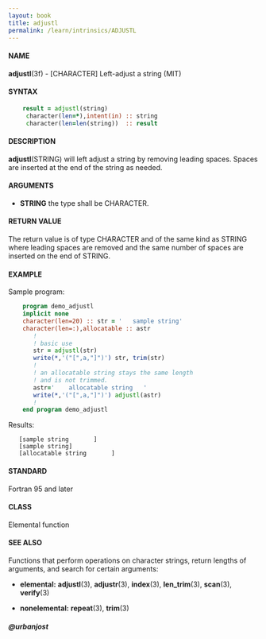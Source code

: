 ```yaml
---
layout: book
title: adjustl
permalink: /learn/intrinsics/ADJUSTL
---
```

#### NAME

__adjustl__(3f) - \[CHARACTER\] Left-adjust a string
(MIT)

#### SYNTAX


```fortran
    result = adjustl(string)
     character(len=*),intent(in) :: string
     character(len=len(string))  :: result
```

#### DESCRIPTION

__adjustl__(STRING) will left adjust a string by removing leading
spaces. Spaces are inserted at the end of the string as needed.

#### ARGUMENTS

  - __STRING__
    the type shall be CHARACTER.

#### RETURN VALUE

The return value is of type CHARACTER and of the same kind as STRING
where leading spaces are removed and the same number of spaces are
inserted on the end of STRING.

#### EXAMPLE

Sample program:

```fortran
    program demo_adjustl
    implicit none
    character(len=20) :: str = '   sample string'
    character(len=:),allocatable :: astr
       !
       ! basic use
       str = adjustl(str)
       write(*,'("[",a,"]")') str, trim(str)
       !
       ! an allocatable string stays the same length
       ! and is not trimmed.
       astr='    allocatable string   '
       write(*,'("[",a,"]")') adjustl(astr)
       !
    end program demo_adjustl
```

Results:

```
   [sample string       ]
   [sample string]
   [allocatable string       ]
```

#### STANDARD

Fortran 95 and later

#### CLASS

Elemental function

#### SEE ALSO

Functions that perform operations on character strings, return lengths
of arguments, and search for certain arguments:

  - __elemental:__
    __adjustl__(3), __adjustr__(3), __index__(3), __len\_trim__(3),
    __scan__(3), __verify__(3)

  - __nonelemental:__
    __repeat__(3), __trim__(3)

##### @urbanjost

